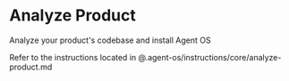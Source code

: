 # Analyze Product

Analyze your product's codebase and install Agent OS

Refer to the instructions located in @.agent-os/instructions/core/analyze-product.md